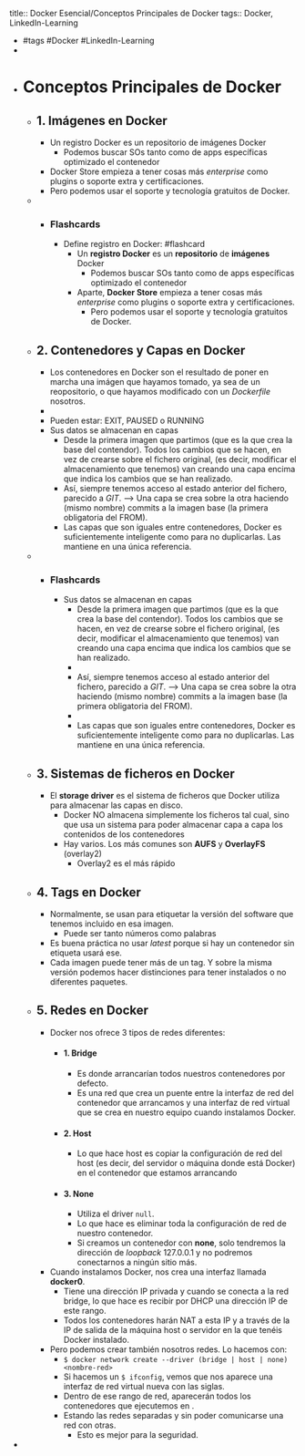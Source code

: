 title:: Docker Esencial/Conceptos Principales de Docker
tags:: Docker, LinkedIn-Learning

- #tags #Docker #LinkedIn-Learning
-
- # Conceptos Principales de Docker
	- ## 1. Imágenes en Docker
		- Un registro Docker es un repositorio de imágenes Docker
			- Podemos buscar SOs tanto como de apps específicas optimizado el contenedor
		- Docker Store empieza a tener cosas más *enterprise* como plugins o soporte extra y certificaciones.
		- Pero podemos usar el soporte y tecnología gratuitos de Docker.
	-
		- ### Flashcards
			- Define registro en Docker: #flashcard
				- Un **registro Docker** es un **repositorio** de **imágenes** Docker
					- Podemos buscar SOs tanto como de apps específicas optimizado el contenedor
				- Aparte, **Docker Store** empieza a tener cosas más *enterprise* como plugins o soporte extra y certificaciones.
					- Pero podemos usar el soporte y tecnología gratuitos de Docker.
	- ## 2. Contenedores y Capas en Docker
		- Los contenedores en Docker son el resultado de poner en marcha una imágen que hayamos tomado, ya sea de un reopositorio, o que hayamos modificado con un *Dockerfile* nosotros.
		-
		- Pueden estar: EXIT, PAUSED o RUNNING
		- Sus datos se almacenan en capas
			- Desde la primera imagen que partimos (que es la que crea la base del contendor). Todos los cambios que se hacen, en vez de crearse sobre el fichero original, (es decir, modificar el almacenamiento que tenemos) van creando una capa encima que indica los cambios que se han realizado.
			- Así, siempre tenemos acceso al estado anterior del fichero, parecido a *GIT*. --> Una capa se crea sobre la otra haciendo (mismo nombre) commits a la imagen base (la primera obligatoria del FROM).
			- Las capas que son iguales entre contenedores, Docker es suficientemente inteligente como para no duplicarlas. Las mantiene en una única referencia.
	-
		- ### Flashcards
			- Sus datos se almacenan en capas
				- Desde la primera imagen que partimos (que es la que crea la base del contendor). Todos los cambios que se hacen, en vez de crearse sobre el fichero original, (es decir, modificar el almacenamiento que tenemos) van creando una capa encima que indica los cambios que se han realizado.
				-
				- Así, siempre tenemos acceso al estado anterior del fichero, parecido a *GIT*. --> Una capa se crea sobre la otra haciendo (mismo nombre) commits a la imagen base (la primera obligatoria del FROM).
				-
				- Las capas que son iguales entre contenedores, Docker es suficientemente inteligente como para no duplicarlas. Las mantiene en una única referencia.
	- ## 3. Sistemas de ficheros en Docker
		- El **storage driver** es el sistema de ficheros que Docker utiliza para almacenar las capas en disco.
			- Docker NO almacena simplemente los ficheros tal cual, sino que usa un sistema para poder almacenar capa a capa los contenidos de los contenedores
			- Hay varios. Los más comunes son **AUFS** y **OverlayFS** (overlay2)
				- Overlay2 es el más rápido
	- ## 4. Tags en Docker
		- Normalmente, se usan para etiquetar la versión del software que tenemos incluido en esa imagen.
			- Puede ser tanto números como palabras
		- Es buena práctica no usar *latest* porque si hay un contenedor sin etiqueta usará ese.
		- Cada imagen puede tener más de un tag. Y sobre la misma versión podemos hacer distinciones para tener instalados o no diferentes paquetes.
	- ## 5. Redes en Docker
		- Docker nos ofrece 3 tipos de redes diferentes:
			- #### 1. Bridge
				- Es donde arrancarían todos nuestros contenedores por defecto.
				- Es una red que crea un puente entre la interfaz de red del contenedor que arrancamos y una interfaz de red virtual que se crea en nuestro equipo cuando instalamos Docker.
			- #### 2. Host
				- Lo que hace host es copiar la configuración de red del host (es decir, del servidor o máquina donde está Docker) en el contenedor que estamos arrancando
			- #### 3. None
				- Utiliza el driver `null`.
				- Lo que hace es eliminar toda la configuración de red de nuestro contenedor.
				- Si creamos un contenedor con **none**, solo tendremos la dirección de *loopback* 127.0.0.1 y no podremos conectarnos a ningún sitio más.
		- Cuando instalamos Docker, nos crea una interfaz llamada **docker0**.
			- Tiene una dirección IP privada y cuando se conecta a la red bridge, lo que hace es recibir por DHCP una dirección IP de este rango.
			- Todos los contenedores harán NAT a esta IP y a través de la IP de salida de la máquina host o servidor en la que tenéis Docker instalado.
		- Pero podemos crear también nosotros redes. Lo hacemos con:
			- `$ docker network create --driver (bridge | host | none) <nombre-red>`
			- Si hacemos un `$ ifconfig`, vemos que nos aparece una interfaz de red virtual nueva con las siglas.
			- Dentro de ese rango de red, aparecerán todos los contenedores que ejecutemos en <nombre-red>.
			- Estando las redes separadas y sin poder comunicarse una red con otras.
				- Esto es mejor para la seguridad.
-